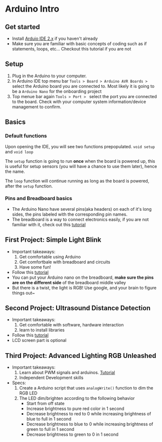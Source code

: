 # Arduino Intro

## Get started
- Install [Arduio IDE 2.x](https://www.arduino.cc/en/software) if you haven't already  
- Make sure you are familiar with basic concepts of coding such as if statements, loops, etc... Checkout this tutorial if you are not  

## Setup
1. Plug in the Arduino to your computer.
2. In Arduino IDE top menu bar `Tools > Board > Arduino AVR Boards > ` select the Arduino board you are connected to. Most likely it is going to be a `Arduino Nano` for the onboarding project
3. Top menue bar again `Tools > Port > ` select the port you are connected to the board. Check with your computer system information/device management to confirm.

## Basics
### Default functions
Upon opening the IDE, you will see two functions prepopulated. `void setup` and `void loop`  

The `setup` function is going to run **once** when the board is powered up, this is useful for setup sensors (you will have a chance to use them later), hence the name.

The `loop` function will continue running as long as the board is powered, after the `setup` function.

### Pins and Breadboard basics
- The Arduino Nano have several pins(aka headers) on each of it's long sides, the pins labeled with the corresponding pin names.
- The breadboard is a way to connect electronics easily, if you are not familiar with it, check out this [tutorial](https://www.youtube.com/watch?v=fq6U5Y14oM4&ab_channel=SimplyElectronics)

## First Project: Simple Light Blink
- Important takeaways:
    1. Get comfortable using Arduino
    2. Get comfortbale with breadboard and circuits
    3. Have some fun!  
- Follow this [tutorial](https://www.arduino.cc/en/Tutorial/BuiltInExamples/Blink)
- You can put your Arduino nano on the breadboard, **make sure the pins are on the different side** of the breadboard middle valley
- But there is a twist, the light is RGB! Use google, and your brain to figure things out~

## Second Project: Ultrasound Distance Detection
- Important takeaways:
    1. Get comfortable with software, hardware interaction 
    2. learn to install libraries
- Follow this [tutorial](https://lastminuteengineers.com/arduino-sr04-ultrasonic-sensor-tutorial/)
- LCD screen part is optional

## Third Project: Advanced Lighting RGB Unleashed
- Important takeaways:
    1. Learn about PWM signals and arduinos. [Tutorial](https://docs.arduino.cc/learn/microcontrollers/analog-output)
    2. Independent Development skills
- Specs:
    1. Create a Arduino script that uses `analogWrite()` function to dim the RGB LED
    2. The LED dim/brighten according to the following behavior
        - Start from off state
        - Increase brightness to pure red color in 1 second
        - Decrease brightness to red to 0 while increasing brightness of blue to full in 1 second
        - Decrease brightness to blue to 0 while increasing brightness of green to full in 1 second
        - Decrease brightness to green to 0 in 1 second
